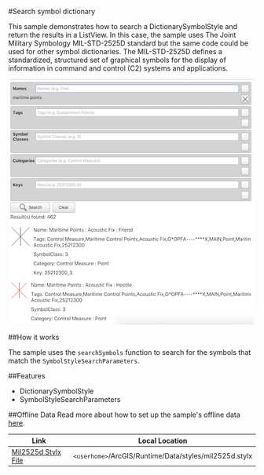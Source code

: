 #Search symbol dictionary

This sample demonstrates how to search a DictionarySymbolStyle and return the results in a ListView. 
In this case, the sample uses The Joint Military Symbology MIL-STD-2525D standard but the same code could be used for other symbol dictionaries.
The MIL-STD-2525D defines a standardized, structured set of graphical symbols for the display of information in command and control (C2) systems and applications.

![](screenshot.png)

##How it works

The sample uses the `searchSymbols` function to search for the symbols that match the `SymbolStyleSearchParameters`.

##Features
- DictionarySymbolStyle
- SymbolStyleSearchParameters

##Offline Data
Read more about how to set up the sample's offline data [here](http://links.esri.com/ArcGISRuntimeQtSamples).

Link | Local Location
---------|-------|
|[Mil2525d Stylx File](https://www.arcgis.com/home/item.html?id=e34835bf5ec5430da7cf16bb8c0b075c)| `<userhome>`/ArcGIS/Runtime/Data/styles/mil2525d.stylx |
